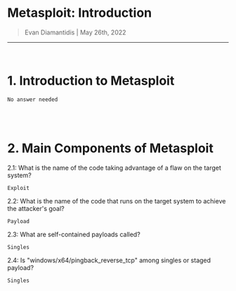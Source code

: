 # Metasploit: Introduction 

> Evan Diamantidis | May 26th, 2022

--------------------------

<br />

# 1. Introduction to Metasploit
```
No answer needed
```

<br />
<br />

# 2. Main Components of Metasploit
	
2.1: What is the name of the code taking advantage of a flaw on the target system?
```
Exploit
```
2.2: What is the name of the code that runs on the target system to achieve the attacker's goal?
```
Payload
```
2.3: What are self-contained payloads called?
```
Singles
```
2.4: Is "windows/x64/pingback_reverse_tcp" among singles or staged payload?
```
Singles
```


<br />
<br />

